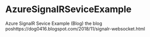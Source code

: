 # AzureSignalRSeviceExample
Azure SignalR Sevice Example (Blog)
the blog poshttps://dog0416.blogspot.com/2018/11/signalr-websocket.html
